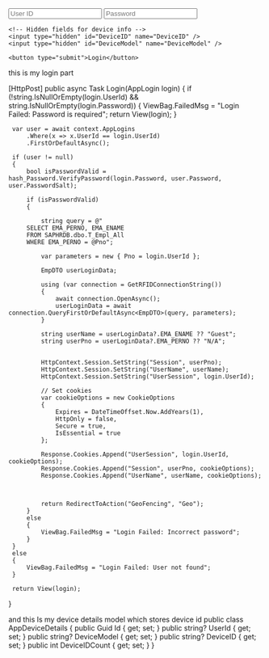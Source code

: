 <form asp-action="Login" method="post">
    <input type="text" name="UserId" placeholder="User ID" required />
    <input type="password" name="Password" placeholder="Password" required />

    <!-- Hidden fields for device info -->
    <input type="hidden" id="DeviceID" name="DeviceID" />
    <input type="hidden" id="DeviceModel" name="DeviceModel" />

    <button type="submit">Login</button>
</form>

<script>
    // Generate a simple device ID if not already stored
    function getOrCreateDeviceID() {
        let deviceId = localStorage.getItem("DeviceID");
        if (!deviceId) {
            deviceId = crypto.randomUUID(); // browser unique ID
            localStorage.setItem("DeviceID", deviceId);
        }
        return deviceId;
    }

    // Get browser/device info
    function getDeviceModel() {
        return navigator.userAgent; // basic device/browser string
    }

    document.getElementById("DeviceID").value = getOrCreateDeviceID();
    document.getElementById("DeviceModel").value = getDeviceModel();
</script>




this is my login part 

 [HttpPost]
 public async Task<IActionResult> Login(AppLogin login)
 {
     if (!string.IsNullOrEmpty(login.UserId) && string.IsNullOrEmpty(login.Password))
     {
         ViewBag.FailedMsg = "Login Failed: Password is required";
         return View(login);
     }

     var user = await context.AppLogins
         .Where(x => x.UserId == login.UserId)
         .FirstOrDefaultAsync();

     if (user != null)
     {
         bool isPasswordValid = hash_Password.VerifyPassword(login.Password, user.Password, user.PasswordSalt);

         if (isPasswordValid)
         {

             string query = @"
         SELECT EMA_PERNO, EMA_ENAME 
         FROM SAPHRDB.dbo.T_Empl_All 
         WHERE EMA_PERNO = @Pno";

             var parameters = new { Pno = login.UserId };

             EmpDTO userLoginData;

             using (var connection = GetRFIDConnectionString())
             {
                 await connection.OpenAsync();
                 userLoginData = await connection.QueryFirstOrDefaultAsync<EmpDTO>(query, parameters);
             }

             string userName = userLoginData?.EMA_ENAME ?? "Guest";
             string userPno = userLoginData?.EMA_PERNO ?? "N/A";


             HttpContext.Session.SetString("Session", userPno);
             HttpContext.Session.SetString("UserName", userName);
             HttpContext.Session.SetString("UserSession", login.UserId);

             // Set cookies
             var cookieOptions = new CookieOptions
             {
                 Expires = DateTimeOffset.Now.AddYears(1),
                 HttpOnly = false,
                 Secure = true,
                 IsEssential = true
             };

             Response.Cookies.Append("UserSession", login.UserId, cookieOptions);
             Response.Cookies.Append("Session", userPno, cookieOptions);
             Response.Cookies.Append("UserName", userName, cookieOptions);



             return RedirectToAction("GeoFencing", "Geo");
         }
         else
         {
             ViewBag.FailedMsg = "Login Failed: Incorrect password";
         }
     }
     else
     {
         ViewBag.FailedMsg = "Login Failed: User not found";
     }

     return View(login);


 }

and this Is my device details model which stores device id
 public class AppDeviceDetails
 {
     public Guid Id { get; set; }
     public string? UserId { get; set; }
     public string? DeviceModel { get; set; }
     public string? DeviceID { get; set; }
     public int DeviceIDCount { get; set; }
 }
